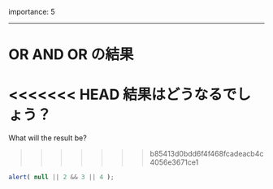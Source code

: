 importance: 5

---

# OR AND OR の結果

<<<<<<< HEAD
結果はどうなるでしょう？
=======
What will the result be?
>>>>>>> b85413d0bdd6f4f468fcadeacb4c4056e3671ce1

```js
alert( null || 2 && 3 || 4 );
```
